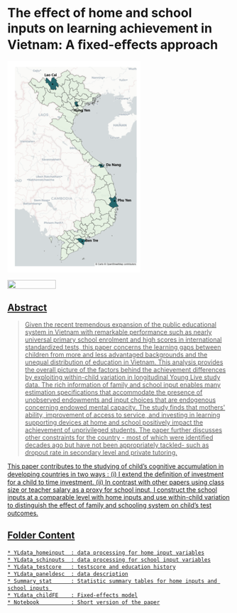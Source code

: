# The eﬀect of home and school inputs on learning achievement in Vietnam: A ﬁxed-eﬀects approach

<img src="figure/Sites_Map.png" width=300>

<a href="https://nbviewer.org/github/non-ceterisparibus/learning-achievement-YLS/blob/main/Notebook.ipynb"
   target="_parent">
   <img align="center"
  src="https://raw.githubusercontent.com/jupyter/design/master/logos/Badges/nbviewer_badge.png"
      width="109" height="20">

## Abstract

> Given the recent tremendous expansion of the public educational system in Vietnam with remarkable performance such as nearly universal primary school enrolment and high scores in international standardized tests, this paper concerns the learning gaps between children from more and less advantaged backgrounds and the unequal distribution of education in Vietnam. This analysis provides the overall picture of the factors behind the achievement differences by exploiting within-child variation in longitudinal Young Live study data. The rich information of family and school input enables many estimation specifications that accommodate the presence of unobserved endowments and input choices that are endogenous concerning endowed mental capacity. The study finds that mothers' ability,  improvement of access to service, and investing in learning supporting devices at home and school positively impact the achievement of unprivileged students. The paper further discusses other constraints for the country - most of which were identified decades ago but have not been appropriately tackled- such as dropout rate in secondary level and private tutoring.

This paper contributes to the studying of child’s cognitive accumulation in developing countries in two ways : (i) I extend the deﬁnition of investment for a child to time investment. (ii) In contrast with other papers using class size or teacher salary as a proxy for school input, I construct the school inputs at a comparable level with home inputs and use within-child variation to distinguish the eﬀect of family and schooling system on child’s test outcomes.


## Folder Content
    * YLdata_homeinput  : data processing for home input variables
    * YLdata_schinputs  : data processing for school input variables
    * YLdata_testcore   : testscore and education history
    * YLdata_paneldesc  : data description
    * Summary_stat      : Statistic summary tables for home inputs and school inputs 
    * YLdata_childFE    : Fixed-effects model
    * Notebook          : Short version of the paper
